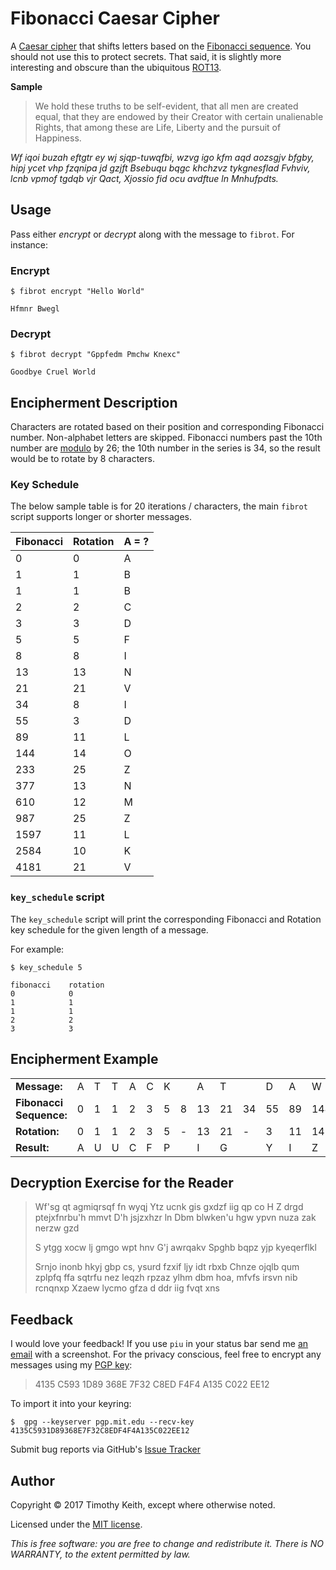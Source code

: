 # Fibonacci Caesar Cipher

A [Caesar cipher](https://en.wikipedia.org/wiki/Caesar_cipher) that shifts letters based on the [Fibonacci sequence](https://en.wikipedia.org/wiki/Fibonacci_number). You should not use this to protect secrets. That said, it is slightly more interesting and obscure than the ubiquitous [ROT13](https://en.wikipedia.org/wiki/ROT13).

**Sample**

> We hold these truths to be self-evident, that all men are created equal, that they are endowed by their Creator with certain unalienable Rights, that among these are Life, Liberty and the pursuit of Happiness.

*Wf iqoi buzah eftgtr ey wj sjqp-tuwqfbi, wzvg igo kfm aqd aozsgjv bfgby, hipj ycet vhp fzqnipa jd gzjft Bsebuqu bqgc khchzvz tykgnesflad Fvhviv, lcnb vpmof tgdqb vjr Qact, Xjossio fid ocu avdftue ln Mnhufpdts.*


## Usage
Pass either *encrypt* or *decrypt* along with the message to `fibrot`. For instance:


### Encrypt

```console
$ fibrot encrypt "Hello World"
```

    Hfmnr Bwegl

### Decrypt

```console
$ fibrot decrypt "Gppfedm Pmchw Knexc"
```

    Goodbye Cruel World

## Encipherment Description

Characters are rotated based on their position and corresponding Fibonacci number. Non-alphabet letters are skipped. Fibonacci numbers past the 10th number are [modulo](https://en.wikipedia.org/wiki/Modulo_operation) by 26; the 10th number in the series is 34, so the result would be to rotate by 8 characters.

### Key Schedule
The below sample table is for 20 iterations / characters, the main `fibrot` script supports longer or shorter messages.


| Fibonacci | Rotation | A = ? |
| --------- | -------- | ----- |
| 0         | 0        | A     |
| 1         | 1        | B     |
| 1         | 1        | B     |
| 2         | 2        | C     |
| 3         | 3        | D     |
| 5         | 5        | F     |
| 8         | 8        | I     |
| 13        | 13       | N     |
| 21        | 21       | V     |
| 34        | 8        | I     |
| 55        | 3        | D     |
| 89        | 11       | L     |
| 144       | 14       | O     |
| 233       | 25       | Z     |
| 377       | 13       | N     |
| 610       | 12       | M     |
| 987       | 25       | Z     |
| 1597      | 11       | L     |
| 2584      | 10       | K     |
| 4181      | 21       | V     |

### `key_schedule` script

The `key_schedule` script will print the corresponding Fibonacci and Rotation key schedule for the given length of a message.

For example:

```console
$ key_schedule 5
```

    fibonacci    rotation
    0            0
    1            1
    1            1
    2            2
    3            3


## Encipherment Example

|                         |   |   |   |   |   |   |     |    |    |      |    |    |     |     |
| ----------------------- | - | - | - | - | - | - | --- | -- | -- | ---- | -- | -- | --- | --- |
| **Message:**            | A | T | T | A | C | K |     | A  | T  |      | D  | A  | W   | N   |
| **Fibonacci Sequence:** | 0 | 1 | 1 | 2 | 3 | 5 | 8   | 13 | 21 | 34   | 55 | 89 | 144 | 233 |
| **Rotation:**           | 0 | 1 | 1 | 2 | 3 | 5 |  -  | 13 | 21 | -    | 3  | 11 | 14  | 25  |
| **Result:**             | A | U | U | C | F | P |     | I  | G  |      | Y  | I  | Z   | Y   |


## Decryption Exercise for the Reader

> Wf'sg qt agmiqrsqf fn wyqj
> Ytz ucnk gis gxdzf iig qp co H
> Z drgd ptejxfnrbu'h mmvt D'h jsjzxhzr ln
> Dbm blwken'u hgw ypvn nuza zak nerzw gzd
>  
> S ytgg xocw lj gmgo wpt hnv G'j awrqakv
> Spghb bqpz yjp kyeqerflkl
>  
> Srnjo inonb hkyj gbp cs, ysurd fzxif ljy idt rbxb
> Chnze ojqlb qum zplpfq ffa sqtrfu nez
> Ieqzh rpzaz ylhm dbm hoa, mfvfs irsvn nib rcnqnxp
> Xzaew lycmo gfza d ddr iig fvqt xns


## Feedback
I would love your feedback! If you use `piu` in your status bar send me [an email](mailto:timothykeith@gmail.com) with a screenshot. For the privacy conscious, feel free to encrypt any messages using my [PGP key](http://pgp.mit.edu/pks/lookup?op=vindex&fingerprint=on&search=0xF4F4A135C022EE12):

> 4135 C593 1D89 368E 7F32 C8ED F4F4 A135 C022 EE12

To import it into your keyring:
```console
$  gpg --keyserver pgp.mit.edu --recv-key 4135C5931D89368E7F32C8EDF4F4A135C022EE12
```

Submit bug reports via GitHub's [Issue Tracker](https://github.com/keithieopia/fibonacci-caesar-cipher/issues)


## Author
Copyright &copy; 2017 Timothy Keith, except where otherwise noted.

Licensed under the [MIT license](https://github.com/keithieopia/fibonacci-caesar-cipher/blob/master/LICENSE).

*This is free software: you are free to change and redistribute it. There is NO WARRANTY, to the extent permitted by law.*
